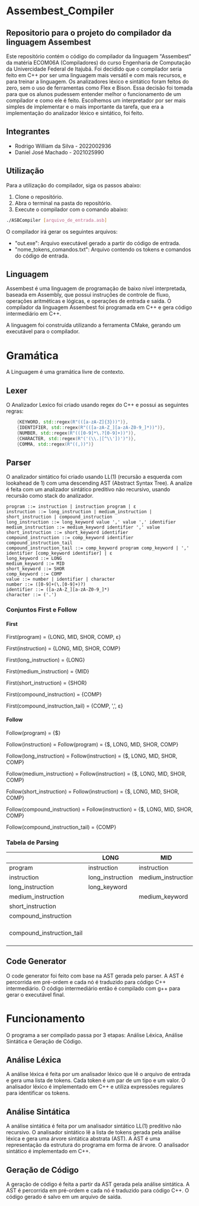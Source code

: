 # Assembest_Compiler
## Repositorio para o projeto do compilador da linguagem Assembest

Este repositório contém o código do compilador da linguagem "Assembest" da matéria ECOM06A (Compiladores) do curso Engenharia de Computação da Univercidade Federal de Itajubá.
Foi decidido que o compilador seria feito em C++ por ser uma linguagem mais versátil e com mais recursos, e para treinar a linguagem. Os analizadores léxico e sintático foram feitos do zero, sem o uso de ferramentas como Flex e Bison. Essa decisão foi tomada para que os alunos pudessem entender melhor o funcionamento de um compilador e como ele é feito. Escolhemos um interpretador por ser mais simples de implementar e o mais importante da tarefa, que era a implementação do analizador léxico e sintático, foi feito.

## Integrantes
- Rodrigo William da Silva  - 2022002936
- Daniel José Machado       - 2021025990

## Utilização
Para a utilização do compilador, siga os passos abaixo:
1. Clone o repositório.
2. Abra o terminal na pasta do repositório.
3. Execute o compilador com o comando abaixo:
```bash
./ASBCompiler [arquivo_de_entrada.asb]
```

O compilador irá gerar os seguintes arquivos:
- "out.exe": Arquivo executável gerado a partir do código de entrada.
- "nome_tokens_comandos.txt": Arquivo contendo os tokens e comandos do código de entrada.


## Linguagem
Assembest é uma linguagem de programação de baixo nível interpretada, baseada em Assembly, que possui instruções de controle de fluxo, operações aritméticas e lógicas, e operações de entrada e saída. O compilador da linguagem Assembest foi programada em C++ e gera código intermediário em C++.

A linguagem foi construída utilizando a ferramenta CMake, gerando um executável para o compilador.

# Gramática

A Linguagem é uma gramática livre de contexto.

## Lexer

O Analizador Lexico foi criado usando regex do C++ e possui as seguintes regras:

```cpp
    {KEYWORD, std::regex(R"(([a-zA-Z]{3}))")},
    {IDENTIFIER, std::regex(R"(([a-zA-Z_][a-zA-Z0-9_]*))")},
    {NUMBER, std::regex(R"(([0-9]*\.?[0-9]+))")},
    {CHARACTER, std::regex(R"('(\\.|[^\\'])')")},
    {COMMA, std::regex(R"((,))")}
```


## Parser

O analizador sintático foi criado usando LL(1) (recursão a esquerda com lookahead de 1) com uma descending AST (Abstract Syntax Tree).
A analize é feita com um analizador sintático preditivo não recursivo, usando recursão como stack do analizador.

```
program ::= instruction | instruction program | ε
instruction ::= long_instruction | medium_instruction | short_instruction | compound_instruction
long_instruction ::= long_keyword value ',' value ',' identifier
medium_instruction ::= medium_keyword identifier ',' value
short_instruction ::= short_keyword identifier
compound_instruction ::= comp_keyword identifier compound_instruction_tail
compound_instruction_tail ::= comp_keyword program comp_keyword | ',' identifier [comp_keyword identifier] | ε
long_keyword ::= LONG
medium_keyword ::= MID
short_keyword ::= SHOR
comp_keyword ::= COMP
value ::= number | identifier | character
number ::= ([0-9]+(\.[0-9]+)?)
identifier ::= ([a-zA-Z_][a-zA-Z0-9_]*)
character ::= ('.')
```

### Conjuntos First e Follow

#### First
First(program) = {LONG, MID, SHOR, COMP, ε}

First(instruction) = {LONG, MID, SHOR, COMP}

First(long_instruction) = {LONG}

First(medium_instruction) = {MID}

First(short_instruction) = {SHOR}

First(compound_instruction) = {COMP}

First(compound_instruction_tail) = {COMP, ',', ε}

#### Follow

Follow(program) = {$}

Follow(instruction) = Follow(program) = {$, LONG, MID, SHOR, COMP}

Follow(long_instruction) = Follow(instruction) = {$, LONG, MID, SHOR, COMP}

Follow(medium_instruction) = Follow(instruction) = {$, LONG, MID, SHOR, COMP}

Follow(short_instruction) = Follow(instruction) = {$, LONG, MID, SHOR, COMP}

Follow(compound_instruction) = Follow(instruction) = {$, LONG, MID, SHOR, COMP}

Follow(compound_instruction_tail) = {COMP}


### Tabela de Parsing

|               | LONG          | MID           | SHOR          | COMP          | ,             | $             |
|---------------|---------------|---------------|---------------|---------------|---------------|---------------|
| program       | instruction   | instruction   | instruction   | instruction   |              | ε             |
| instruction   | long_instruction | medium_instruction | short_instruction | compound_instruction |               |               |
| long_instruction | long_keyword |               |               |               |               |               |
| medium_instruction |               | medium_keyword |               |               |               |               |
| short_instruction |               |               | short_keyword |               |               |               |
| compound_instruction |               |               |               | comp_keyword  |               |               |
| compound_instruction_tail |               |               |               | comp_keyword program comp_keyword | ',' identifier [comp_keyword identifier] | ε |

## Code Generator
O code generator foi feito com base na AST gerada pelo parser. A AST é percorrida em pré-ordem e cada nó é traduzido para código C++ intermediário. O código intermediário então é compilado com g++ para gerar o executável final.


# Funcionamento
O programa a ser compilado passa por 3 etapas: Análise Léxica, Análise Sintática e Geração de Código.

## Análise Léxica
A análise léxica é feita por um analisador léxico que lê o arquivo de entrada e gera uma lista de tokens. Cada token é um par de um tipo e um valor. O analisador léxico é implementado em C++ e utiliza expressões regulares para identificar os tokens.

## Análise Sintática
A análise sintática é feita por um analisador sintático LL(1) preditivo não recursivo. O analisador sintático lê a lista de tokens gerada pela análise léxica e gera uma árvore sintática abstrata (AST). A AST é uma representação da estrutura do programa em forma de árvore. O analisador sintático é implementado em C++.

## Geração de Código
A geração de código é feita a partir da AST gerada pela análise sintática. A AST é percorrida em pré-ordem e cada nó é traduzido para código C++. O código gerado é salvo em um arquivo de saída.
